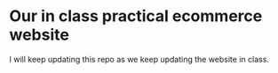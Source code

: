 # Our in class practical ecommerce website

I will keep updating this repo as we keep updating the website in class. 
